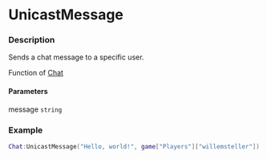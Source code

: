 # UnicastMessage

### Description

Sends a chat message to a specific user.

Function of [Chat](../../)

#### Parameters

message `string`

### Example

```lua
Chat:UnicastMessage("Hello, world!", game["Players"]["willemsteller"])
```
